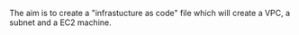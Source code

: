 

The aim is to create a "infrastucture as code" file which will create a VPC, a subnet and a EC2 machine.





